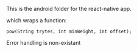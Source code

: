 This is the android folder for the react-native app. 

which wraps a function: 
```
pow(String trytes, int minWeight, int offset);
```
Error handling is non-existant 

